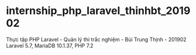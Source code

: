 # internship_php_laravel_thinhbt_201902
Thực tập PHP Laravel - Quản lý thi trắc nghiệm - Bùi Trung Thịnh - 201902
Laravel 5.7, MariaDB 10.1.37, PHP 7.2